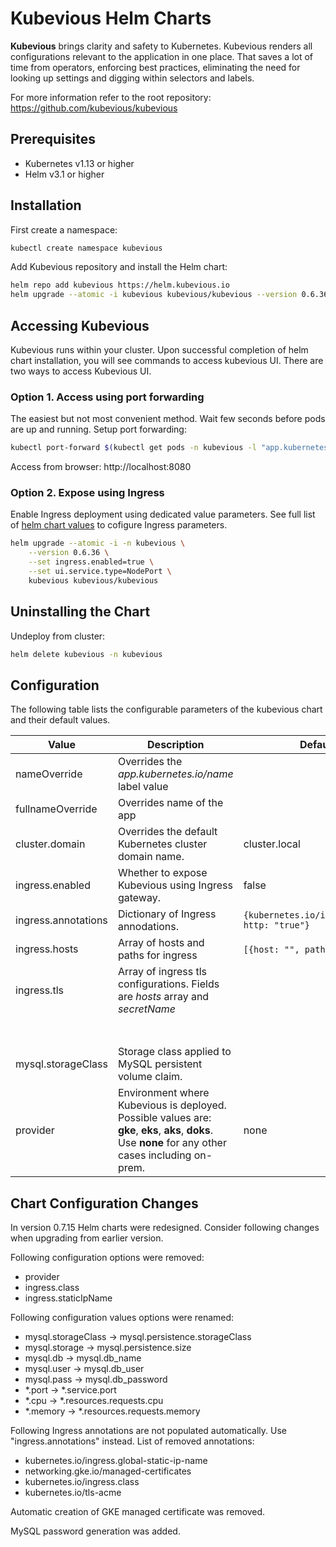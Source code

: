 # Kubevious Helm Charts
**Kubevious** brings clarity and safety to Kubernetes. Kubevious renders all configurations relevant to the application in one place. That saves a lot of time from operators, enforcing best practices, eliminating the need for looking up settings and digging within selectors and labels.

For more information refer to the root repository: https://github.com/kubevious/kubevious

## Prerequisites
- Kubernetes v1.13 or higher
- Helm v3.1 or higher

## Installation 
First create a namespace:

```sh
kubectl create namespace kubevious
```

Add Kubevious repository and install the Helm chart:
```sh
helm repo add kubevious https://helm.kubevious.io
helm upgrade --atomic -i kubevious kubevious/kubevious --version 0.6.36 -n kubevious 
```

## Accessing Kubevious
Kubevious runs within your cluster. Upon successful completion of helm chart installation, you will see commands to access kubevious UI. There are two ways to access Kubevious UI. 

### Option 1. Access using port forwarding
The easiest but not most convenient method. Wait few seconds before pods are up and running. Setup port forwarding:

```sh
kubectl port-forward $(kubectl get pods -n kubevious -l "app.kubernetes.io/component=kubevious-ui" -o jsonpath="{.items[0].metadata.name}") 8080:80 -n kubevious  
```
Access from browser: http://localhost:8080

### Option 2. Expose using Ingress
Enable Ingress deployment using dedicated value parameters. See full list of [helm chart values](#helm-chart-values) to cofigure Ingress parameters.

```sh
helm upgrade --atomic -i -n kubevious \
    --version 0.6.36 \
    --set ingress.enabled=true \
    --set ui.service.type=NodePort \
    kubevious kubevious/kubevious
```

## Uninstalling the Chart
Undeploy from cluster:

```sh
helm delete kubevious -n kubevious
```

## Configuration
The following table lists the configurable parameters of the kubevious chart and their default values.

| Value               | Description                                                  | Default                                      |
| ------------------- | ------------------------------------------------------------ | -------------------------------------------- |
| nameOverride        | Overrides the *app.kubernetes.io/name* label value           |                                              |
| fullnameOverride    | Overrides name of the app                                    |                                              |
| cluster.domain      | Overrides the default Kubernetes cluster domain name.        | cluster.local                                |
| ingress.enabled     | Whether to expose Kubevious using Ingress gateway.           | false                                        |
| ingress.annotations | Dictionary of Ingress annodations.                           | `{kubernetes.io/ingress.allow-http: "true"}` |
| ingress.hosts       | Array of hosts and paths for ingress                         | `[{host: "", paths: [ "" ] }`]               |
| ingress.tls         | Array of ingress tls configurations. Fields are *hosts* array and *secretName* |                                              |
|                     |                                                              |                                              |
|                     |                                                              |                                              |
|                     |                                                              |                                              |
|                     |                                                              |                                              |
|                     |                                                              |                                              |
|                     |                                                              |                                              |
|                     |                                                              |                                              |
| mysql.storageClass  | Storage class applied to MySQL persistent volume claim.      |                                              |
| provider            | Environment where Kubevious is deployed. Possible values are: **gke**, **eks**, **aks**, **doks**. Use **none** for any other cases including on-prem. | none                                         |

## Chart Configuration Changes
In version 0.7.15 Helm charts were redesigned. Consider following changes when upgrading from earlier version. 

Following configuration options were removed:
- provider
- ingress.class
- ingress.staticIpName

Following configuration values options were renamed:
- mysql.storageClass -> mysql.persistence.storageClass
- mysql.storage -> mysql.persistence.size
- mysql.db -> mysql.db_name
- mysql.user -> mysql.db_user
- mysql.pass -> mysql.db_password
- *.port -> *.service.port
- *.cpu -> *.resources.requests.cpu
- *.memory -> *.resources.requests.memory

Following Ingress annotations are not populated automatically. Use "ingress.annotations" instead. List of removed annotations:
- kubernetes.io/ingress.global-static-ip-name
- networking.gke.io/managed-certificates
- kubernetes.io/ingress.class
- kubernetes.io/tls-acme

Automatic creation of GKE managed certificate was removed.

MySQL password generation was added.
